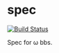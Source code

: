 # spec

[![Build Status](https://travis-ci.org/omega-bbs/spec.svg?branch=master)](https://travis-ci.org/omega-bbs/spec)

Spec for ω bbs.
